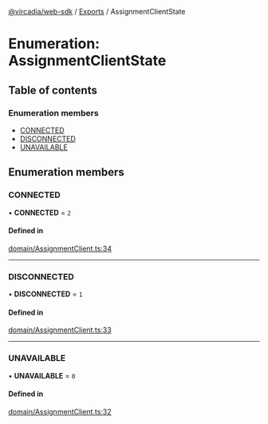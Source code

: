 [@vircadia/web-sdk](../README.md) / [Exports](../modules.md) / AssignmentClientState

# Enumeration: AssignmentClientState

## Table of contents

### Enumeration members

- [CONNECTED](AssignmentClientState.md#connected)
- [DISCONNECTED](AssignmentClientState.md#disconnected)
- [UNAVAILABLE](AssignmentClientState.md#unavailable)

## Enumeration members

### CONNECTED

• **CONNECTED** = `2`

#### Defined in

[domain/AssignmentClient.ts:34](https://github.com/vircadia/vircadia-web-sdk/blob/773421d/src/domain/AssignmentClient.ts#L34)

___

### DISCONNECTED

• **DISCONNECTED** = `1`

#### Defined in

[domain/AssignmentClient.ts:33](https://github.com/vircadia/vircadia-web-sdk/blob/773421d/src/domain/AssignmentClient.ts#L33)

___

### UNAVAILABLE

• **UNAVAILABLE** = `0`

#### Defined in

[domain/AssignmentClient.ts:32](https://github.com/vircadia/vircadia-web-sdk/blob/773421d/src/domain/AssignmentClient.ts#L32)
